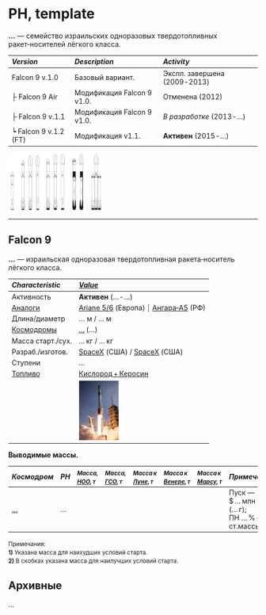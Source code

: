 # РН, template

**…** — семейство израильских одноразовых твердотопливных ракет‑носителей лёгкого класса.

|*Version*|*Description*|*Activity*|
|:--|:--|:--|
|Falcon 9 v.1.0  |Базовый вариант. | Экспл. завершена (2009 ‑ 2013)  |
|├ Falcon 9 Air  |Модификация Falcon 9 v1.0. | Отменена (2012)  |
|├ Falcon 9 v.1.1  |Модификация Falcon 9 v1.0. |*В разработке* (2013 ‑ …)  |
|┕ Falcon 9 v.1.2 (FT)  |Модификация v1.1. |**Активен** (2015 ‑ …)  |

[![](f/lv/falcon/falcon_rocket_family_thumb.jpg)](f/lv/falcon/falcon_rocket_family.png)


---

<p style="page-break-after:always"> </p>

## Falcon 9
**…** — израильская одноразовая твердотопливная ракета‑носитель лёгкого класса.

|*Characteristic*|*[Value](si.md)*|
|:--|:--|
|Активность  |**Активен** (… ‑ …)  |
|[Аналоги](analogue.md)  | [Ariane 5/6](arian.md) (Европа) ┊ [Ангара‑А5](angara.md) (РФ)  |
|Длина/диаметр  | … м / … м  |
|[Космодромы](spaceport.md)  | […](….md) (…)  |
|Масса старт./сух.  | … кг / … кг  |
|Разраб./изготов.  | [SpaceX](zz_spacex.md) (США) / [SpaceX](zz_spacex.md) (США)  |
|Ступени  | … |
|[Топливо](fuel.md)  | [Кислород + Керосин](o_plus.md)  |
|| [![](f/lv/falcon/falcon9_2018_thumb.jpg)](f/lv/falcon/falcon9_2018.jpg)  |

**Выводимые массы.**

|*Космодром*|*РН*|<small>*Масса,<br> [НОО](nnb.md), т*</small>|<small>*Масса,<br> [ГСО](nnb.md), т*</small>|<small>*Масса к<br> [Луне](moon.md), т*</small>|<small>*Масса к<br> [Венере](venus.md), т*</small>|<small>*Масса к<br> [Марсу](mars.md), т*</small>|*Примечания*|
|:--|:--|:--|:--|:--|:--|:--|:--|
| […](….md) | … |  |  |  |  |  | Пуск — $ … млн (… г);<br> ПН … % от ст.массы |

<small>Примечания:<br> **1)** Указана масса для наихудших условий старта.<br> **2)** В скобках указана масса для наилучших условий старта.</small>



<p style="page-break-after:always"> </p>

## Архивные

…
